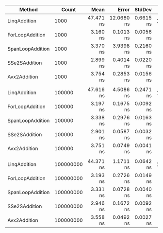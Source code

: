 ﻿|           Method |     Count |      Mean |      Error |    StdDev | Ratio | RatioSD |  Gen 0 | Allocated |
|----------------- |---------- |----------:|-----------:|----------:|------:|--------:|-------:|----------:|
|     LinqAddition |      1000 | 47.471 ns | 12.0680 ns | 0.6615 ns | 12.64 |    0.17 | 0.0019 |      32 B |
|  ForLoopAddition |      1000 |  3.160 ns |  0.1013 ns | 0.0056 ns |  0.84 |    0.00 |      - |         - |
| SpanLoopAddition |      1000 |  3.370 ns |  3.9398 ns | 0.2160 ns |  0.90 |    0.05 |      - |         - |
|    SSe2SAddition |      1000 |  2.899 ns |  0.4014 ns | 0.0220 ns |  0.77 |    0.01 |      - |         - |
|     Avx2Addition |      1000 |  3.754 ns |  0.2853 ns | 0.0156 ns |  1.00 |    0.00 |      - |         - |
|                  |           |           |            |           |       |         |        |           |
|     LinqAddition |    100000 | 47.616 ns |  4.5086 ns | 0.2471 ns | 12.69 |    0.06 | 0.0019 |      32 B |
|  ForLoopAddition |    100000 |  3.197 ns |  0.1675 ns | 0.0092 ns |  0.85 |    0.00 |      - |         - |
| SpanLoopAddition |    100000 |  3.338 ns |  0.2976 ns | 0.0163 ns |  0.89 |    0.01 |      - |         - |
|    SSe2SAddition |    100000 |  2.901 ns |  0.0587 ns | 0.0032 ns |  0.77 |    0.00 |      - |         - |
|     Avx2Addition |    100000 |  3.751 ns |  0.0749 ns | 0.0041 ns |  1.00 |    0.00 |      - |         - |
|                  |           |           |            |           |       |         |        |           |
|     LinqAddition | 100000000 | 44.371 ns |  1.1711 ns | 0.0642 ns | 12.47 |    0.01 | 0.0019 |      32 B |
|  ForLoopAddition | 100000000 |  3.193 ns |  0.2726 ns | 0.0149 ns |  0.90 |    0.00 |      - |         - |
| SpanLoopAddition | 100000000 |  3.331 ns |  0.0728 ns | 0.0040 ns |  0.94 |    0.00 |      - |         - |
|    SSe2SAddition | 100000000 |  2.946 ns |  0.1672 ns | 0.0092 ns |  0.83 |    0.00 |      - |         - |
|     Avx2Addition | 100000000 |  3.558 ns |  0.0492 ns | 0.0027 ns |  1.00 |    0.00 |      - |         - |